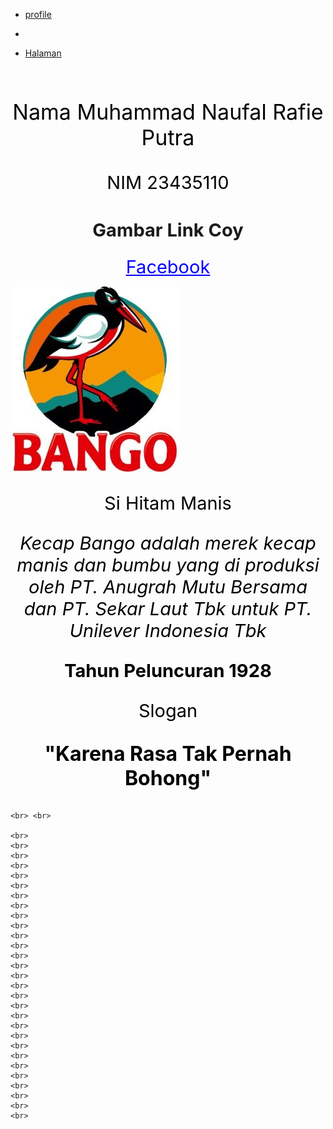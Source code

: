 <!DOCTYPE html>
<html>
<head>
	<style type="text/css"></style>
	<link rel="stylesheet" type="text/css" href="style.css">
	<title>ayambakar</title>
</head>

<body style="background-image:url(4258797.jpg); ">
	    <div class="HomeBar">
    <nav>
        <ul class="tab">
            <li class="tt"><a href="putra.html">profile</a></li>
            <li class="kkk"><p></p></a></li>
            <li class="latest"><a href="contoh.html">Halaman</a></li>    
     </nav>
    </div>
	<div class="poetra">
	<br>
	<p id="1" align="center"style="color:black; font-size: 34px">Nama Muhammad Naufal Rafie Putra
	</p>
	<p align="center"style="color:black; font-size: 29px">NIM 23435110 </p>
	<h2 align="center"style="font-size: 29px"> Gambar Link Coy</h2>
	<p align="center"><a style="color:blue; font-size: 29px" href="facebook.com">Facebook</a></p>
	<a href="google.com"><img align="center" src="bango.jpg"></a>
	<!--wadwa-->
	<p align="center"style="color:black; font-size: 29px">Si Hitam Manis </p>
	<p align="center"style="color:black; font-size: 29px"><i>Kecap Bango adalah merek kecap manis dan bumbu yang di produksi oleh PT. Anugrah Mutu Bersama dan PT. Sekar Laut Tbk untuk PT. Unilever Indonesia Tbk</i></p>
	<p align="center"style="color:black; font-size: 29px"><b>Tahun Peluncuran 1928</b></p>
	<p align="center"style="color:black; font-size: 29px" class="ko2">Slogan</p>
	<p align="center"style="color:black; font-size: 32px"><b>"Karena Rasa Tak Pernah Bohong"</b></p>

	<br> <br>

	<br>
	<br>
	<br>
	<br>
	<br>
	<br>
	<br>
	<br>
	<br>
	<br>
	<br>
	<br>
	<br>
	<br>
	<br>
	<br>
	<br>
	<br>
	<br>
	<br>
	<br>
	<br>
	<br>
	<br>
	<br>
	<br>
	<br>
	<br>
	<br>
	
	

</div>	
</body>
</html>
